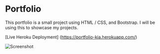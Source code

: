 # Portfolio

This portfolio is a small project using HTML / CSS, and Bootstrap. I will be using this to showcase my projects.

[Live Heroku Deployment] (https://portfolio-kia.herokuapp.com/)

![Screenshot](<img width="1334" alt="Screen Shot 2022-09-06 at 12 30 33 PM" src="https://user-images.githubusercontent.com/109696333/188702033-486c8f85-c7ce-4b95-a8b8-81abfefe3b26.png">
)
